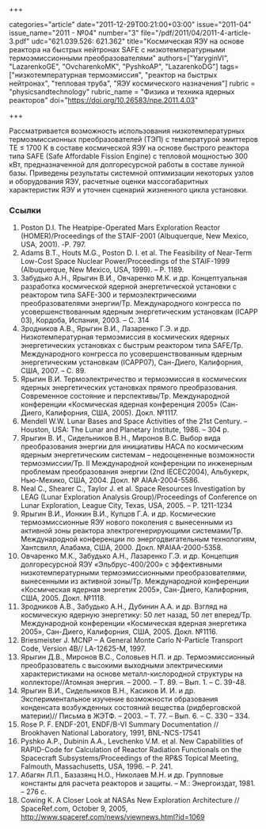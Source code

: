+++

categories="article"
date="2011-12-29T00:21:00+03:00"
issue="2011-04"
issue_name="2011 - №04"
number="3"
file="/pdf/2011/04/2011-4-article-3.pdf"
udc="621.039.526: 621.362"
title="Космическая ЯЭУ на основе реактора на быстрых нейтронах SAFE с низкотемпературными термоэмиссионными преобразователями"
authors=["YaryginVI", "LazarenkoGE", "OvcharenkoMK", "PyshkoAP", "LazarenkoDG"]
tags=["низкотемпературная термоэмиссия", "реактор на быстрых нейтронах", "тепловая труба", "ЯЭУ космического назначения"]
rubric = "physicsandtechnology"
rubric_name = "Физика и техника ядерных реакторов"
doi="https://doi.org/10.26583/npe.2011.4.03"

+++

Рассматривается возможность использования низкотемпературных термоэмиссионных преобразователей (ТЭП) с температурой эмиттеров ТЕ ≤ 1700 К в составе космической ЯЭУ на основе быстрого реактора типа SAFE (Safe Affordable Fission Engine) с тепловой мощностью 300 кВт, предназначенной для долгоресурсной работы в составе лунной базы. Приведены результаты системной оптимизации некоторых узлов и оборудования ЯЭУ, расчетные оценки массогабаритных характеристик ЯЭУ и уточнен сценарий жизненного цикла установки.

### Ссылки

1. Poston D.I. The Heatpipe-Operated Mars Exploration Reactor (HOMER)/Proceedings of the STAIF-2001 (Albuquerque, New Mexico, USA, 2001). -Р. 797.
2. Adams B.T., Houts M.G., Poston D. I. et al. The Feasibility of Near-Term Low-Cost Space Nuclear Power/Proceedings of the STAIF-1999 (Albuquerque, New Mexico, USA, 1999). – Р. 1189.
3. Забудько А.Н., Ярыгин В.И., Овчаренко М.К. и др. Концептуальная разработка космической ядерной энергетической установки с реактором типа SAFE-300 и термоэлектрическими преобразователями энергии/Тр. Международного конгресса по усовершенствованным ядерным энергетическим установкам (ICAPP 03), Кордоба, Испания, 2003. – С. 314
4. Зродников А.В., Ярыгин В.И., Лазаренко Г.Э. и др. Низкотемпературная термоэмиссия в космических ядерных энергетических установках с быстрым реактором типа SAFE/Тр. Международного конгресса по усовершенствованным ядерным энергетическим установкам (ICAPP07), Сан-Диего, Калифорния, США, 2007. – С. 89.
5. Ярыгин В.И. Термоэлектричество и термоэмиссия в космических ядерных энергетических установках прямого преобразования. Современное состояние и перспективы/Тр. Международной конференции «Космическая ядерная конференция 2005» (Сан-Диего, Калифорния, США, 2005). Докл. №1117.
6. Mendell W.W. Lunar Bases and Space Activities of the 21st Century. – Houston, USA: The Lunar and Planetary Institute, 1986. – 304 p.
7. Ярыгин В. И., Сидельников В.Н., Миронов В.С. Выбор вида преобразования энергии для инициативы НАСА по космическим ядерным энергетическим системам – недооцененные возможности термоэмиссии/Тр. II Международной конференции по инженерным проблемам преобразования энергии (2nd IECEC2004), Альбукерк, Нью-Мехико, США, 2004. Докл. № AIAA-2004-5586.
8. Neal C., Shearer C., Taylor J. et al. Space Resources Investigation by LEAG (Lunar Exploration Analysis Group)/Proceedings of Conference on Lunar Exploration, League City, Texas, USA, 2005. – Р. 1211-1234
9. Ярыгин В.И., Ионкин В.И., Купцов Г.А. и др. Космические термоэмиссионные ЯЭУ нового поколения с вынесенными из активной зоны реактора электрогенерирующими системами/Тр. Международной конференции по энергодвигательным технологиям, Хантсвилл, Алабама, США, 2000. Докл. №AIAA-2000-5358.
10. Овчаренко М.К., Забудько А.Н., Лазаренко Г.Э. и др. Концепция долгоресурсной ЯЭУ «Эльбрус-400/200» с эффективными низкотемпературными термоэмиссионными преобразователями, вынесенными из активной зоны/Тр. Международной конференции «Космическая ядерная энергетик 2005», Сан-Диего, Калифорния, США, 2005. Докл. №1118.
11. Зродников А.В., Забудько А.Н., Дубинин А.А. и др. Взгляд на космическую ядерную энергетику: 50 лет назад, 50 лет вперед/Тр. Международной конференции «Космическая ядерная энергетика 2005», Сан-Диего, Калифорния, США, 2005. Докл. №1116.
12. Briesmeister J. MCNP – A General Monte Carlo N-Particle Transport Code, Version 4B// LA-12625-M, 1997.
13. Ярыгин Д.В., Миронов В.С., Соловьев Н.П. и др. Термоэмиссионный преобразователь с высокими выходными электрическими характеристиками на основе металл-кислородной структуры на коллекторе//Атомная энергия. – 2000. – Т. 89. – Вып. 1. – С. 39-48.
14. Ярыгин В.И., Сидельников В.Н., Касиков И. И. и др. Экспериментальное изучение возможности образования конденсата возбужденных состояний вещества (ридберговской материи)// Письма в ЖЭТФ. – 2003. – Т. 77. – Вып. 6. – С. 330 – 334.
15. Rose P. F. ENDF-201, ENDF/B-VI Summary Documentation // Brookhaven National Laboratory, 1991, BNL-NCS-17541
16. Pyshko A.P., Dubinin A.A., Levchenko V.M. et al. New Capabilities of RAPID-Code for Calculation of Reactor Radiation Functionals on the Spacecraft Subsystems/Proceedings of the RP&S Topical Meeting, Falmouth, Massachusetts, USA, 1996. – Р. 241.
17. Абагян Л.П., Базазянц Н.О., Николаев М.Н. и др. Групповые константы для расчета реакторов и защиты. – М.: Энергоиздат, 1981. – 276 с.
18. Cowing K. A Closer Look at NASAs New Exploration Architecture // SpaceRef.com, October 9, 2005, http://www.spaceref.com/news/viewnews.html?id=1069